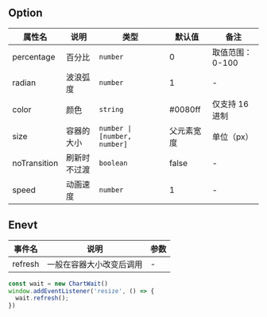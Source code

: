 
## Option

| 属性名 | 说明 | 类型 | 默认值 | 备注 |
| --- | --- | --- | --- | --- |
| percentage | 百分比 | `number` | 0 | 取值范围：0-100 |
| radian | 波浪弧度 | `number` | 1 | - |
| color | 颜色 | `string` | #0080ff | 仅支持 16 进制 |
| size | 容器的大小 | `number \| [number, number]` | 父元素宽度 | 单位（px） |
| noTransition | 刷新时不过渡 | `boolean` | false | - |
| speed | 动画速度 | `number` | 1 | - |

## Enevt

| 事件名 | 说明 | 参数 |
| --- | --- | --- |
| refresh | 一般在容器大小改变后调用 | - |

```ts
const wait = new ChartWait()
window.addEventListener('resize', () => {
  wait.refresh();
})
```
